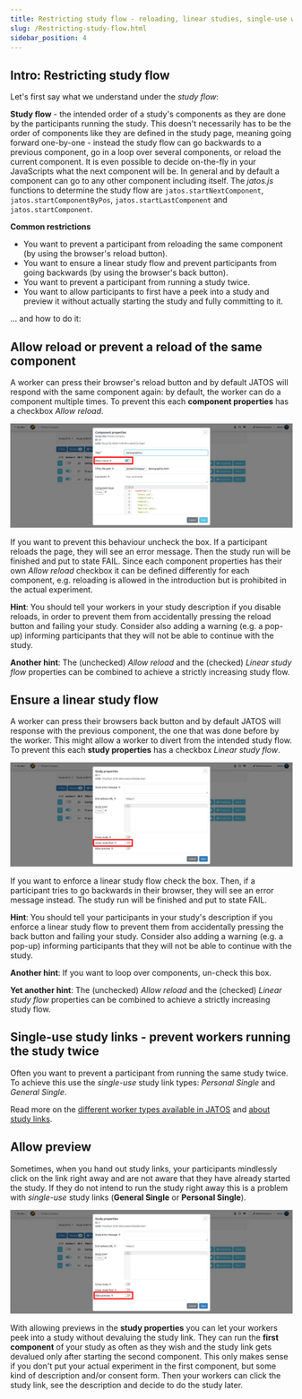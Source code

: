 ```yaml
---
title: Restricting study flow - reloading, linear studies, single-use workers and previews
slug: /Restricting-study-flow.html
sidebar_position: 4
---
```


## Intro: Restricting study flow

Let's first say what we understand under the _study flow_:

**Study flow** - the intended order of a study's components as they are done by the participants running the study. This doesn't necessarily has to be the order of components like they are defined in the study page, meaning going forward one-by-one - instead the study flow can go backwards to a previous component, go in a loop over several components, or reload the current component. It is even possible to decide on-the-fly in your JavaScripts what the next component will be. In general and by default a component can go to any other component including itself. The _jatos.js_ functions to determine the study flow are `jatos.startNextComponent`, `jatos.startComponentByPos`, `jatos.startLastComponent` and `jatos.startComponent`.

**Common restrictions**
- You want to prevent a participant from reloading the same component (by using the browser's reload button).
- You want to ensure a linear study flow and prevent participants from going backwards (by using the browser's back button).
- You want to prevent a participant from running a study twice.
- You want to allow participants to first have a peek into a study and preview it without actually starting the study and fully committing to it.

... and how to do it:


## Allow reload or prevent a reload of the same component

A worker can press their browser's reload button and by default JATOS will respond with the same component again: by default, the worker can do a component multiple times. To prevent this each **component properties** has a checkbox _Allow reload_.

![GUI Screenshot](/img/v39x/component-properties-reload.png)

If you want to prevent this behaviour uncheck the box. If a participant reloads the page, they will see an error message. Then the study run will be finished and put to state FAIL. Since each component properties has their own _Allow reload_ checkbox it can be defined differently for each component, e.g. reloading is allowed in the introduction but is prohibited in the actual experiment.

**Hint**: You should tell your workers in your study description if you disable reloads, in order to prevent them from accidentally pressing the reload button and failing your study. Consider also adding a warning (e.g. a pop-up) informing participants that they will not be able to continue with the study.  

**Another hint**: The (unchecked) _Allow reload_ and the (checked) _Linear study flow_ properties can be combined to achieve a strictly increasing study flow.


## Ensure a linear study flow

A worker can press their browsers back button and by default JATOS will response with the previous component, the one that was done before by the worker. This might allow a worker to divert from the intended study flow. To prevent this each **study properties** has a checkbox _Linear study flow_.

![Study Properties Screenshot](/img/v39x/study-properties-linear-flow.png)

If you want to enforce a linear study flow check the box. Then, if a participant tries to go backwards in their browser, they will see an error message instead. The study run will be finished and put to state FAIL.

**Hint**: You should tell your participants in your study's description if you enforce a linear study flow to prevent them from accidentally pressing the back button and failing your study. Consider also adding a warning (e.g. a pop-up) informing participants that they will not be able to continue with the study.  

**Another hint**: If you want to loop over components, un-check this box. 

**Yet another hint**: The (unchecked) _Allow reload_ and the (checked) _Linear study flow_ properties can be combined to achieve a strictly increasing study flow.


## Single-use study links - prevent workers running the study twice

Often you want to prevent a participant from running the same study twice. To achieve this use the _single-use_ study link types: _Personal Single_ and _General Single_.

Read more on the [different worker types available in JATOS](Worker-Types.html) and [about study links](Run-your-Study-with-Study-Links.html).


## Allow preview

Sometimes, when you hand out study links, your participants mindlessly click on the link right away and are not aware that they have already started the study. If they do not intend to run the study right away this is a problem with _single-use_ study links (**General Single** or **Personal Single**).

![GUI Screenshot](/img/v39x/study-properties-allow-preview.png)

With allowing previews in the **study properties** you can let your workers peek into a study without devaluing the study link. They can run the **first component** of your study as often as they wish and the study link gets devalued only after starting the second component. This only makes sense if you don't put your actual experiment in the first component, but some kind of description and/or consent form. Then your workers can click the study link, see the description and decide to do the study later.
